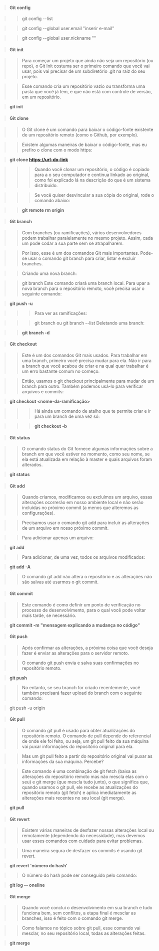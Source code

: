 > #### Git config

>> git config --list

>> git config --global user.email "inserir e-mail"

>> git config --global user.nickname ""


> #### Git init

>> Para começar um projeto que ainda não seja um repositório (ou repo), o Git Init costuma ser o primeiro comando que você vai usar, pois vai precisar de um subdiretório .git na raiz do seu projeto.

>> Esse comando cria um repositório vazio ou transforma uma pasta que você já tem, e que não está com controle de versão, em um repositório.

> **git init**

> #### Git clone

>> O Git clone é um comando para baixar o código-fonte existente de um repositório remoto (como o Github, por exemplo).

>> Existem algumas maneiras de baixar o código-fonte, mas eu prefiro o clone com o modo https:

> **git clone <https://url-do-link>**

>>>  Quando você clonar um repositório, o código é copiado para a o seu computador e continua linkado ao original, como foi explicado lá na descrição do que é um sistema distribuído.

>>>  Se você quiser desvincular a sua cópia do original, rode o comando abaixo:

>>  **git remote rm origin**

> #### Git branch

>>  Com branches (ou ramificações), vários desenvolvedores podem trabalhar paralelamente no mesmo projeto. Assim, cada um pode codar a sua parte sem se atrapalharem.

>>  Por isso, esse é um dos comandos Git mais importantes. Pode-se usar o comando git branch para criar, listar e excluir branches.

>>  Criando uma nova branch:

>>  git branch <nome-da-branch>
>>  Este comando criará uma branch local. Para upar a nova branch para o repositório remoto, você precisa usar o seguinte comando:

>  **git push -u <remote> <nome-da-branch>**

>>>  Para ver as ramificações:

>>> git branch 
>>> ou
>>> git branch --list
>>> Deletando uma branch:

>> **git branch -d <nome-da-branch>**

> #### Git checkout

>> Este é um dos comandos Git mais usados. Para trabalhar em uma branch, primeiro você precisa mudar para ela. Não ir para a branch que você acabou de criar e na qual quer trabalhar é um erro bastante comum no começo.

>> Então, usamos o git checkout principalmente para mudar de um branch para outro. Também podemos usá-lo para verificar arquivos e commits:

> **git checkout <nome-da-ramificação>**

>>> Há ainda um comando de atalho que te permite criar e ir para um branch de uma vez só:

>>> **git checkout -b <nome-da-branch>**

> #### Git status

>> O comando status do Git fornece algumas informações sobre a branch em que você estiver no momento, como seu nome, se ela está atualizada em relação à master e quais arquivos foram alterados.

> **git status**

> #### Git add

>> Quando criamos, modificamos ou excluímos um arquivo, essas alterações ocorrerão em nosso ambiente local e não serão incluídas no próximo commit (a menos que alteremos as configurações).

>> Precisamos usar o comando git add para incluir as alterações de um arquivo em nosso próximo commit.

>> Para adicionar apenas um arquivo:

> **git add <arquivo>**

>> Para adicionar, de uma vez, todos os arquivos modificados:

> **git add -A**

>> O comando git add não altera o repositório e as alterações não são salvas até usarmos o git commit.

> #### Git commit

>> Este comando é como definir um ponto de verificação no processo de desenvolvimento, para o qual você pode voltar mais tarde, se necessário.

> **git commit -m "mensagem explicando a mudança no código"**

> #### Git push

>> Após confirmar as alterações, a próxima coisa que você deseja fazer é enviar as alterações para o servidor remoto.

>> O comando git push envia e salva suas confirmações no repositório remoto.

> **git push <remote> <nome-do-branch>**

>> No entanto, se seu branch for criado recentemente, você também precisará fazer upload do branch com o seguinte comando:

> git push -u origin <nome-do-branch>

> #### Git pull

>> O comando git pull é usado para obter atualizações do repositório remoto. O comando de pull depende do referencial de onde ele foi feito, ou seja, um git pull feito da sua máquina vai puxar informações do repositório original para ela.

>> Mas um git pull feito a partir do repositório original vai puxar as informações da sua máquina. Percebe?

>> Este comando é uma combinação de git fetch (baixa as alterações do repositório remoto mas não mescla elas com o seu) e git merge (que mescla tudo junto), o que significa que, quando usamos o git pull, ele recebe as atualizações do repositório remoto (git fetch) e aplica imediatamente as alterações mais recentes no seu local (git merge).

> **git pull <remote>**

> #### Git revert

>> Existem várias maneiras de desfazer nossas alterações local ou remotamente (dependendo da necessidade), mas devemos usar esses comandos com cuidado para evitar problemas.

>> Uma maneira segura de desfazer os commits é usando git revert.

> **git revert 'número do hash'**

>> O número do hash pode ser conseguido pelo comando:

> **git log -- oneline**

> #### Git merge

>> Quando você conclui o desenvolvimento em sua branch e tudo funciona bem, sem conflitos, a etapa final é mesclar as branches, isso é feito com o comando git merge.

>> Como falamos no tópico sobre git pull, esse comando vai mesclar, no seu repositório local, todas as alterações feitas.

> **git merge <nome-da-branch>**
